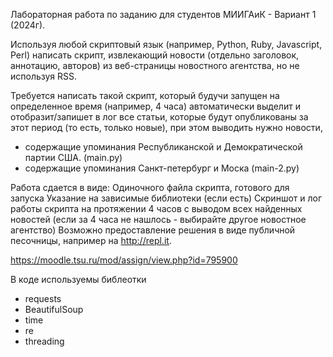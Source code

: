 Лабораторная работа по заданию для студентов МИИГАиК - Вариант 1 (2024г).

Используя любой скриптовый язык (например, Python, Ruby, Javascript, Perl) написать скрипт, извлекающий новости (отдельно заголовок, аннотацию, авторов) из веб-страницы новостного агентства, но не используя RSS.

Требуется написать такой скрипт, который будучи запущен на определенное время (например, 4 часа) автоматически выделит и отобразит/запишет в лог все статьи, которые будут опубликованы за этот период (то есть, только новые), при этом выводить нужно новости,
- содержащие упоминания Республиканской и Демократической партии США. (main.py)
- содержащие упоминания Санкт-петербург и Моска (main-2.py)

Работа сдается в виде:
Одиночного файла скрипта, готового для запуска
Указание на зависимые библиотеки (если есть)
Скриншот и лог работы скрипта на протяжении 4 часов с выводом всех найденных новостей (если за 4 часа не нашлось - выбирайте другое новостное агентство)
Возможно предоставление решения в виде публичной песочницы, например на http://repl.it.

https://moodle.tsu.ru/mod/assign/view.php?id=795900

В коде используемы библеотки
- requests
- BeautifulSoup
- time
- re
- threading
